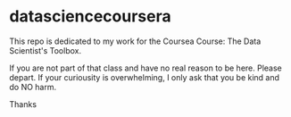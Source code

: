 # datasciencecoursera

This repo is dedicated to my work for the Coursea Course: The Data Scientist's Toolbox.

If you are not part of that class and have no real reason to be here. Please depart. If your curiousity is overwhelming, I only ask that you be kind and do NO harm.

Thanks
